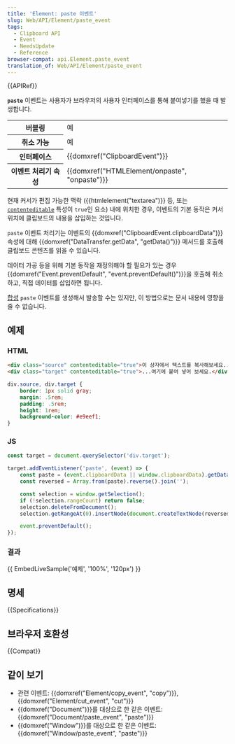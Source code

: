 ```yaml
---
title: 'Element: paste 이벤트'
slug: Web/API/Element/paste_event
tags:
  - Clipboard API
  - Event
  - NeedsUpdate
  - Reference
browser-compat: api.Element.paste_event
translation_of: Web/API/Element/paste_event
---
```

{{APIRef}}

**`paste`** 이벤트는 사용자가 브라우저의 사용자 인터페이스를 통해 붙여넣기를 했을 때 발생합니다.

<table class="properties">
  <tbody>
    <tr>
      <th scope="row">버블링</th>
      <td>예</td>
    </tr>
    <tr>
      <th scope="row">취소 가능</th>
      <td>예</td>
    </tr>
    <tr>
      <th scope="row">인터페이스</th>
      <td>{{domxref("ClipboardEvent")}}</td>
    </tr>
    <tr>
      <th scope="row">이벤트 처리기 속성</th>
      <td>{{domxref("HTMLElement/onpaste", "onpaste")}}</td>
    </tr>
  </tbody>
</table>

현재 커서가 편집 가능한 맥락 ({{htmlelement("textarea")}} 등, 또는 [`contenteditable`](/ko/docs/Web/HTML/Global_attributes/contenteditable) 특성이 `true`인 요소) 내에 위치한 경우, 이벤트의 기본 동작은 커서 위치에 클립보드의 내용을 삽입하는 것입니다.

`paste` 이벤트 처리기는 이벤트의 {{domxref("ClipboardEvent.clipboardData")}} 속성에 대해 {{domxref("DataTransfer.getData", "getData()")}} 메서드를 호출해 클립보드 콘텐츠를 읽을 수 있습니다.

데이터 가공 등을 위해 기본 동작을 재정의해야 할 필요가 있는 경우 {{domxref("Event.preventDefault", "event.preventDefault()")}}을 호출해 취소하고, 직접 데이터를 삽입하면 됩니다.

[합성](/ko/docs/Web/Events/Creating_and_triggering_events) `paste` 이벤트를 생성해서 발송할 수는 있지만, 이 방법으로는 문서 내용에 영향을 줄 수 없습니다.

## 예제

### HTML

```html
<div class="source" contenteditable="true">이 상자에서 텍스트를 복사해보세요...</div>
<div class="target" contenteditable="true">...여기에 붙여 넣어 보세요.</div>
```

```css hidden
div.source, div.target {
    border: 1px solid gray;
    margin: .5rem;
    padding: .5rem;
    height: 1rem;
    background-color: #e9eef1;
}
```

### JS

```js
const target = document.querySelector('div.target');

target.addEventListener('paste', (event) => {
    const paste = (event.clipboardData || window.clipboardData).getData('text');
    const reversed = Array.from(paste).reverse().join('');

    const selection = window.getSelection();
    if (!selection.rangeCount) return false;
    selection.deleteFromDocument();
    selection.getRangeAt(0).insertNode(document.createTextNode(reversed));

    event.preventDefault();
});
```

### 결과

{{ EmbedLiveSample('예제', '100%', '120px') }}

## 명세

{{Specifications}}

## 브라우저 호환성

{{Compat}}

## 같이 보기

- 관련 이벤트: {{domxref("Element/copy_event", "copy")}}, {{domxref("Element/cut_event", "cut")}}
- {{domxref("Document")}}를 대상으로 한 같은 이벤트: {{domxref("Document/paste_event", "paste")}}
- {{domxref("Window")}}를 대상으로 한 같은 이벤트: {{domxref("Window/paste_event", "paste")}}

